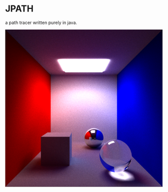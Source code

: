 JPATH
====

a path tracer written purely in java.

![alt tag](https://raw.githubusercontent.com/Harha/JPath/master/RENDERS/JPATH_CORNELLSUPERSAMPLED_750SAMPLES.png)